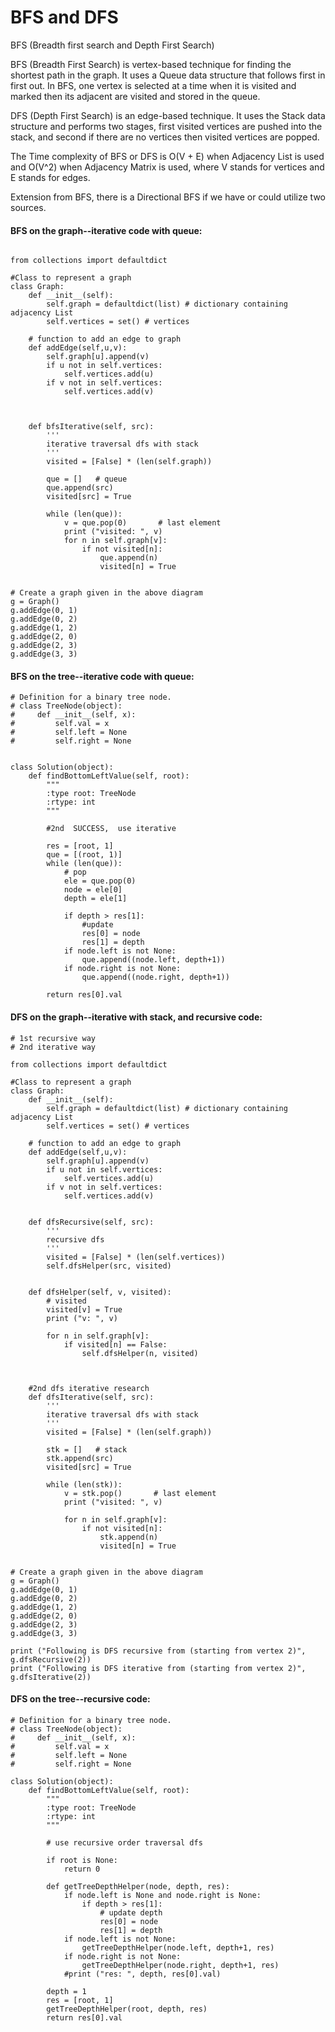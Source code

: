 # BFS and DFS

BFS (Breadth first search and Depth First Search)

BFS (Breadth First Search) is vertex-based technique for finding the shortest path in the graph. It uses a Queue data structure that follows first in first out. In BFS, one vertex is selected at a time when it is visited and marked then its adjacent are visited and stored in the queue.

DFS (Depth First Search) is an edge-based technique. It uses the Stack data structure and performs two stages, first visited vertices are pushed into the stack, and second if there are no vertices then visited vertices are popped. 

The Time complexity of BFS or DFS is O(V + E) when Adjacency List is used and O(V^2) when Adjacency Matrix is used, where V stands for vertices and E stands for edges.

Extension from BFS, there is a Directional BFS if we have or could utilize two sources.



#### BFS on the graph--iterative code with queue:

```

from collections import defaultdict
 
#Class to represent a graph
class Graph:
    def __init__(self):
        self.graph = defaultdict(list) # dictionary containing adjacency List
        self.vertices = set() # vertices
 
    # function to add an edge to graph
    def addEdge(self,u,v):
        self.graph[u].append(v)
        if u not in self.vertices:
            self.vertices.add(u)
        if v not in self.vertices:
            self.vertices.add(v)
            
            
        
    def bfsIterative(self, src):
        '''
        iterative traversal dfs with stack
        '''
        visited = [False] * (len(self.graph))
        
        que = []   # queue
        que.append(src)
        visited[src] = True
        
        while (len(que)):
            v = que.pop(0)       # last element
            print ("visited: ", v)
            for n in self.graph[v]:
                if not visited[n]:
                    que.append(n)
                    visited[n] = True
        
        
# Create a graph given in the above diagram
g = Graph()
g.addEdge(0, 1)
g.addEdge(0, 2)
g.addEdge(1, 2)
g.addEdge(2, 0)
g.addEdge(2, 3)
g.addEdge(3, 3)

```


#### BFS on the tree--iterative code with queue:

```
# Definition for a binary tree node.
# class TreeNode(object):
#     def __init__(self, x):
#         self.val = x
#         self.left = None
#         self.right = None


class Solution(object):
    def findBottomLeftValue(self, root):
        """
        :type root: TreeNode
        :rtype: int
        """
        
        #2nd  SUCCESS,  use iterative 
        
        res = [root, 1]
        que = [(root, 1)]
        while (len(que)):
            # pop
            ele = que.pop(0)
            node = ele[0]
            depth = ele[1]
            
            if depth > res[1]:
                #update
                res[0] = node
                res[1] = depth 
            if node.left is not None:
                que.append((node.left, depth+1))
            if node.right is not None:
                que.append((node.right, depth+1))
            
        return res[0].val

```


#### DFS on the graph--iterative with stack, and recursive code:


```
# 1st recursive way
# 2nd iterative way

from collections import defaultdict
 
#Class to represent a graph
class Graph:
    def __init__(self):
        self.graph = defaultdict(list) # dictionary containing adjacency List
        self.vertices = set() # vertices
 
    # function to add an edge to graph
    def addEdge(self,u,v):
        self.graph[u].append(v)
        if u not in self.vertices:
            self.vertices.add(u)
        if v not in self.vertices:
            self.vertices.add(v)
            
            
    def dfsRecursive(self, src):
        '''
        recursive dfs
        '''
        visited = [False] * (len(self.vertices))
        self.dfsHelper(src, visited)
            
                    
    def dfsHelper(self, v, visited):
        # visited
        visited[v] = True
        print ("v: ", v)
        
        for n in self.graph[v]:
            if visited[n] == False:
                self.dfsHelper(n, visited)
                
     
        
    #2nd dfs iterative research    
    def dfsIterative(self, src):
        '''
        iterative traversal dfs with stack
        '''
        visited = [False] * (len(self.graph))
        
        stk = []   # stack
        stk.append(src)
        visited[src] = True
        
        while (len(stk)):
            v = stk.pop()       # last element
            print ("visited: ", v)

            for n in self.graph[v]:
                if not visited[n]:
                    stk.append(n)
                    visited[n] = True
        
        
# Create a graph given in the above diagram
g = Graph()
g.addEdge(0, 1)
g.addEdge(0, 2)
g.addEdge(1, 2)
g.addEdge(2, 0)
g.addEdge(2, 3)
g.addEdge(3, 3)
 
print ("Following is DFS recursive from (starting from vertex 2)", g.dfsRecursive(2))
print ("Following is DFS iterative from (starting from vertex 2)", g.dfsIterative(2))

```



#### DFS on the tree--recursive code:


```
# Definition for a binary tree node.
# class TreeNode(object):
#     def __init__(self, x):
#         self.val = x
#         self.left = None
#         self.right = None

class Solution(object):
    def findBottomLeftValue(self, root):
        """
        :type root: TreeNode
        :rtype: int
        """
        
        # use recursive order traversal dfs 
        
        if root is None:
            return 0
        
        def getTreeDepthHelper(node, depth, res):
            if node.left is None and node.right is None:
                if depth > res[1]:
                    # update depth
                    res[0] = node
                    res[1] = depth
            if node.left is not None:
                getTreeDepthHelper(node.left, depth+1, res)
            if node.right is not None:
                getTreeDepthHelper(node.right, depth+1, res)
            #print ("res: ", depth, res[0].val)
        
        depth = 1
        res = [root, 1]
        getTreeDepthHelper(root, depth, res)
        return res[0].val


```